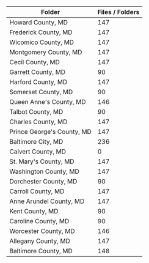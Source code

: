 | Folder                     |   Files / Folders |
|----------------------------|-------------------|
| Howard County, MD          |               147 |
| Frederick County, MD       |               147 |
| Wicomico County, MD        |               147 |
| Montgomery County, MD      |               147 |
| Cecil County, MD           |               147 |
| Garrett County, MD         |                90 |
| Harford County, MD         |               147 |
| Somerset County, MD        |                90 |
| Queen Anne's County, MD    |               146 |
| Talbot County, MD          |                90 |
| Charles County, MD         |               147 |
| Prince George's County, MD |               147 |
| Baltimore City, MD         |               236 |
| Calvert County, MD         |                 0 |
| St. Mary's County, MD      |               147 |
| Washington County, MD      |               147 |
| Dorchester County, MD      |                90 |
| Carroll County, MD         |               147 |
| Anne Arundel County, MD    |               147 |
| Kent County, MD            |                90 |
| Caroline County, MD        |                90 |
| Worcester County, MD       |               146 |
| Allegany County, MD        |               147 |
| Baltimore County, MD       |               148 |